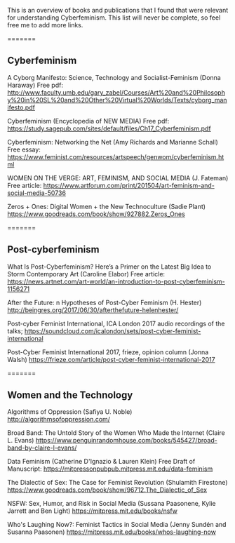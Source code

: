 
This is an overview of books and publications that I found that were relevant
for understanding Cyberfeminism. This list will never be complete, so feel free
me to add more links. 

=======

## Cyberfeminism

A Cyborg Manifesto: Science, Technology and Socialist-Feminism (Donna Haraway)
Free pdf: http://www.faculty.umb.edu/gary_zabel/Courses/Art%20and%20Philosophy%20in%20SL%20and%20Other%20Virtual%20Worlds/Texts/cyborg_manifesto.pdf

Cyberfeminism (Encyclopedia of NEW MEDIA)
Free pdf:
https://study.sagepub.com/sites/default/files/Ch17_Cyberfeminism.pdf

Cyberfeminism: Networking the Net (Amy Richards and Marianne Schall)
Free essay:
https://www.feminist.com/resources/artspeech/genwom/cyberfeminism.html

WOMEN ON THE VERGE: ART, FEMINISM, AND SOCIAL MEDIA (J. Fateman)
Free article:
https://www.artforum.com/print/201504/art-feminism-and-social-media-50736

Zeros + Ones: Digital Women + the New Technoculture (Sadie Plant)
https://www.goodreads.com/book/show/927882.Zeros_Ones


=======

## Post-cyberfeminism

What Is Post-Cyberfeminism? Here’s a Primer on the Latest Big Idea to Storm Contemporary Art (Caroline Elabor)
Free article:
https://news.artnet.com/art-world/an-introduction-to-post-cyberfeminism-1156271

After the Future: n Hypotheses of Post-Cyber Feminism (H. Hester)
http://beingres.org/2017/06/30/afterthefuture-helenhester/

Post-cyber Feminist International, ICA London 2017 audio recordings of the talks;
https://soundcloud.com/icalondon/sets/post-cyber-feminist-international

Post-Cyber Feminist International 2017, frieze, opinion column (Jonna Walsh)
https://frieze.com/article/post-cyber-feminist-international-2017


=======

## Women and the Technology

Algorithms of Oppression (Safiya U. Noble)
http://algorithmsofoppression.com/

Broad Band: The Untold Story of the Women Who Made the Internet (Claire L. Evans)
https://www.penguinrandomhouse.com/books/545427/broad-band-by-claire-l-evans/

Data Feminism (Catherine D'Ignazio & Lauren Klein)
Free Draft of Manuscript: https://mitpressonpubpub.mitpress.mit.edu/data-feminism

The Dialectic of Sex: The Case for Feminist Revolution (Shulamith Firestone)
https://www.goodreads.com/book/show/96712.The_Dialectic_of_Sex

NSFW: Sex, Humor, and Risk in Social Media (Sussana Paasonene, Kylie Jarrett and Ben Light)
https://mitpress.mit.edu/books/nsfw

Who's Laughing Now?: Feminist Tactics in Social Media (Jenny Sundén and Susanna Paasonen)
https://mitpress.mit.edu/books/whos-laughing-now
